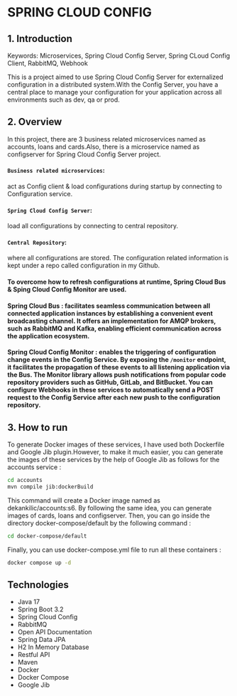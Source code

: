 # SPRING CLOUD CONFIG 

## 1. Introduction

Keywords: Microservices, Spring Cloud Config Server, Spring CLoud Config Client, RabbitMQ, Webhook

This is a project aimed to use Spring Cloud Config Server for externalized configuration in a distributed system.With the Config Server, you have a central place to manage your configuration for your application across all environments such as dev, qa or prod.

## 2. Overview

In this project, there are 3 business related microservices named as accounts, loans and cards.Also, there is a microservice named as configserver for Spring Cloud Config Server project. 

#### `Business related microservices`:
act as Config client & load configurations during startup by connecting to Configuration service.

#### `Spring Cloud Config Server`:
load all configurations by connecting to central repository.

#### `Central Repository`:
where all configurations are stored. The configuration related information is kept under a repo called configuration in my Github.



#### To overcome how to refresh configurations at runtime, Spring Cloud Bus & Sping Cloud Config Monitor are used.
#### Spring Cloud Bus : facilitates seamless communication between all connected application instances by establishing a convenient event broadcasting channel. It offers an implementation for AMQP brokers, such as RabbitMQ and Kafka, enabling efficient communication across the application ecosystem.
#### Spring Cloud Config Monitor : enables the triggering of configuration change events in the Config Service. By exposing the `/monitor` endpoint, it facilitates the propagation of these events to all listening application via the Bus. The Monitor library allows push notifications from popular code repository providers such as GitHub, GitLab, and BitBucket. You can configure Webhooks in these services to automatically send a POST request to the Config Service after each new push to the configuration repository.

## 3. How to run

To generate Docker images of these services, I have used both Dockerfile and Google Jib plugin.However, to make it much easier, you can generate the images of these services by the help of Google Jib as follows for the accounts service :

```sh
cd accounts
mvn compile jib:dockerBuild
```
This command will create a Docker image named as dekankilic/accounts:s6. By following the same idea, you can generate images of cards, loans and configserver. Then, you can go inside the directory docker-compose/default by the following command :
```sh
cd docker-compose/default
```
Finally, you can use docker-compose.yml file to run all these containers :
```sh
docker compose up -d
```


## Technologies
- Java 17
- Spring Boot 3.2
- Spring Cloud Config
- RabbitMQ
- Open API Documentation
- Spring Data JPA
- H2 In Memory Database
- Restful API
- Maven
- Docker
- Docker Compose
- Google Jib

